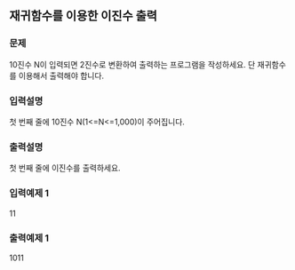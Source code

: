 ## 재귀함수를 이용한 이진수 출력
### 문제 
10진수 N이 입력되면 2진수로 변환하여 출력하는 프로그램을 작성하세요. 단 재귀함수를 이용해서 출력해야 합니다.
### 입력설명
첫 번째 줄에 10진수 N(1<=N<=1,000)이 주어집니다.
###  출력설명
첫 번째 줄에 이진수를 출력하세요.
### 입력예제 1
 11
### 출력예제 1
 1011